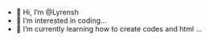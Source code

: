 - 👋 Hi, I’m @Lyrensh
- 👀 I’m interested in coding...
- 🌱 I’m currently learning how to create codes and html ...

<!---
Lyrensh/Lyrensh is a ✨ special ✨ repository because its `README.md` (this file) appears on your GitHub profile.
You can click the Preview link to take a look at your changes.
--->
